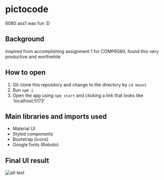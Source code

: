 # pictocode
6080 ass1 was fun :D

## Background
Inspired from accomplishing assignment 1 for COMP6080, found this very productive and worthwhile

## How to open
1) Git clone this repository and change to the directory by `cd mount`
2) Run `npm i`
3) Open the app using `npm start` and clicking a link that looks like 'localhost:5173'

## Main libraries and imports used
 - Material UI
 - Styled components
 - Bootstrap (icons)
 - Google fonts (Roboto)

## Final UI result
![alt text](public/pictoscreenshot.jpg)
